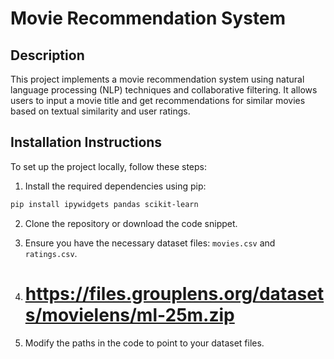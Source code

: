 # Movie Recommendation System

## Description

This project implements a movie recommendation system using natural language processing (NLP) techniques and collaborative filtering. It allows users to input a movie title and get recommendations for similar movies based on textual similarity and user ratings.

## Installation Instructions

To set up the project locally, follow these steps:

1. Install the required dependencies using pip:

```bash
pip install ipywidgets pandas scikit-learn
```

2. Clone the repository or download the code snippet.

3. Ensure you have the necessary dataset files: `movies.csv` and `ratings.csv`.

4. # https://files.grouplens.org/datasets/movielens/ml-25m.zip

5. Modify the paths in the code to point to your dataset files.
